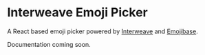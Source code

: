 # Interweave Emoji Picker

A React based emoji picker powered by [Interweave](https://github.com/milesj/interweave)
and [Emojibase](https://github.com/milesj/emojibase).

Documentation coming soon.
